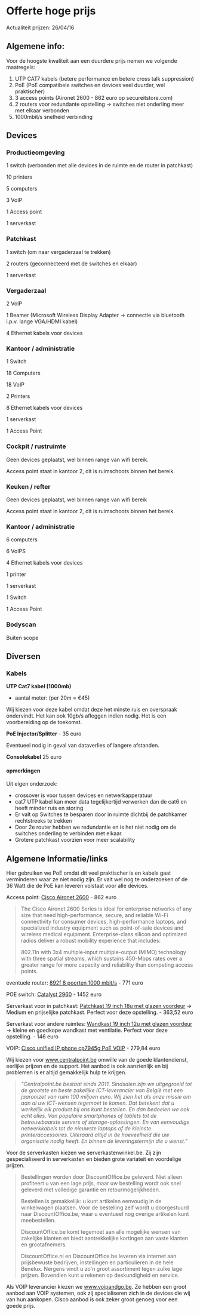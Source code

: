 # Offerte hoge prijs #

Actualiteit prijzen: 26/04/16


Algemene info:
---
Voor de hoogste kwaliteit aan een duurdere prijs nemen we volgende maatregels:

1. UTP CAT7 kabels (betere performance en betere cross talk suppression)
2. PoE (PoE compatibele switches en devices veel duurder, wel praktischer)
3. 3 access points (Aironet 2600 - 862 euro op secureitstore.com)
4. 2 routers voor redundante opstelling -> switches niet onderling meer met elkaar verbonden
5. 1000mbit/s snelheid verbinding

## Devices ##

### Productieomgeving ###
1 switch (verbonden met alle devices in de ruimte en de router in patchkast)

10 printers 

5 computers

3 VoIP

1 Access point

1 serverkast

### Patchkast ###

1 switch (om naar vergaderzaal te trekken)

2 routers (geconnecteerd met de switches en elkaar)

1 serverkast

### Vergaderzaal

2 VoIP

1 Beamer (Microsoft Wireless Display Adapter -> connectie via bluetooth i.p.v. lange VGA/HDMI kabel)

4 Ethernet kabels voor devices

### Kantoor / administratie ###

1 Switch

18 Computers

18 VoIP

2 Printers

8 Ethernet kabels voor devices

1 serverkast

1 Access Point

### Cockpit / rustruimte ###

Geen devices geplaatst, wel binnen range van wifi bereik.

Access point staat in kantoor 2, dit is ruimschoots binnen het bereik.
### Keuken / refter ###

Geen devices geplaatst, wel binnen range van wifi bereik

Access point staat in kantoor 2, dit is ruimschoots binnen het bereik.

### Kantoor / administratie ###

6 computers

6 VoIPS

4 Ethernet kabels voor devices

1 printer

1 serverkast

1 Switch

1 Access Point

### Bodyscan ###

Buiten scope

## Diversen ##

### Kabels ###

**UTP Cat7 kabel (1000mb)**
- aantal meter:  (per 20m = €45)

Wij kiezen voor deze kabel omdat deze het minste ruis en overspraak ondervindt. Het kan ook 10gb/s afleggen indien nodig. Het is een voorbereiding op de toekomst.

**PoE Injector/Splitter** - 35 euro

Eventueel nodig in geval van dataverlies of langere afstanden.

**Consolekabel** 25 euro
 

#### opmerkingen ####

Uit eigen onderzoek: 

- crossover is voor tussen devices en netwerkapperatuur
- cat7 UTP kabel kan meer data tegelijkertijd verwerken dan de cat6 en heeft minder ruis en storing
- Er valt op Switches te besparen door in ruimte dichtbij de patchkamer rechtstreeks te trekken
- Door 2e router hebben we redundantie en is het niet nodig om de switches onderling te verbinden met elkaar.
- Grotere patchkast voorzien voor meer scalability


## Algemene Informatie/links ##

Hier gebruiken we PoE omdat dit veel praktischer is en kabels gaat verminderen waar ze niet nodig zijn.
Er valt wel nog te onderzoeken of de 36 Watt die de PoE kan leveren volstaat voor alle devices.

Access point: [Cisco Aironet 2600](http://www.secureitstore.com/2600-series.asp) - 862 euro
> The Cisco Aironet 2600 Series is ideal for enterprise networks of any size that need high-performance, secure, and reliable Wi-Fi connectivity for consumer devices, high-performance laptops, and specialized industry equipment such as point-of-sale devices and wireless medical equipment. Enterprise-class silicon and optimized radios deliver a robust mobility experience that includes:
> 
> 802.11n with 3x4 multiple-input multiple-output (MIMO) technology with three spatial streams, which sustains 450-Mbps rates over a greater range for more capacity and reliability than competing access points.

eventuele router: [892f 8 poorten 1000 mbit/s](https://www.centralpoint.be/nl/routers/cisco/cisco-892f-2-ge-sfp-high-perf-security-r-art-c892fsp-k9-num-3505095/) - 771 euro

POE switch: [Catalyst 2960](https://www.centralpoint.be/nl/netwerk-switches/cisco/catalyst-2960-plus-art-ws-c2960-plus-48pst-s-num-2098486/) - 1452 euro

Serverkast voor in patchkast: [Patchkast 19 inch 18u met glazen voordeur](http://serverkastenwinkel.be/products/serverkasten1/782497.html) -> Medium en prijselijke patchkast. Perfect voor deze opstelling. - 363,52 euro

Serverkast voor andere ruimtes: [Wandkast 19 inch 12u met glazen voordeur](http://serverkastenwinkel.be/products/serverkasten1/782491.html) -> kleine en goedkope wandkast met ventilatie. Perfect voor deze opstelling. - 146 euro

VOIP: [Cisco unified IP phone cp7945g PoE VOIP](http://www.voipandgo.be/cisco-unified-ip-phone-cp-7945g.html) - 279,84 euro

Wij kiezen voor www.centralpoint.be omwille van de goede klantendienst, eerlijke prijzen en de support. Het aanbod is ook aanzienlijk en bij problemen is er altijd gemakkelijk hulp te krijgen.

> *"Centralpoint.be bestaat sinds 2011. Sindsdien zijn we uitgegroeid tot de grootste en beste zakelijke ICT-leverancier van België met een jaaromzet van ruim 100 miljoen euro. Wij zien het als onze missie om aan al uw ICT-wensen tegemoet te komen. Dat betekent dat u werkelijk elk product bij ons kunt bestellen. En dan bedoelen we ook echt alles. Van populaire smartphones of tablets tot de betrouwbaarste servers of storage-oplossingen. En van eenvoudige netwerkkabels tot de nieuwste laptops of de kleinste printeraccessoires. Uiteraard altijd in de hoeveelheid die uw organisatie nodig heeft. En binnen de leveringstermijn die u wenst."*

Voor de serverkasten kiezen we serverkastenwinkel.be. Zij zijn gespecialiseerd in serverkasten en bieden grote variateit en voordelige prijzen.

> Bestellingen worden door DiscountOffice.be geleverd. Niet alleen profiteert u van een lage prijs, maar uw bestelling wordt ook snel geleverd met volledige garantie en retourmogelijkheden.
> 
> Bestellen is gemakkelijk: u kunt artikelen eenvoudig in de winkelwagen plaatsen. Voor de bestelling zelf wordt u doorgestuurd naar DiscountOffice.be, waar u eventueel nog overige artikelen kunt meebestellen.
> 
> DiscountOffice.be komt tegemoet aan alle mogelijke wensen van zakelijke klanten en biedt aantrekkelijke kortingen aan vaste klanten en grootafnemers.
> 
> DiscountOffice.nl en DiscountOffice.be leveren via internet aan prijsbewuste bedrijven, instellingen en particulieren in de hele Benelux. Nergens vindt u zo'n groot assortiment tegen zulke lage prijzen. Bovendien kunt u rekenen op deskundigheid en service.


Als VOIP leverancier kiezen we www.voipandgo.be. Ze hebben een groot aanbod aan VOIP systemen, ook zij specialiseren zich in de devices die wij van hun aankopen. Cisco aanbod is ook zeker groot genoeg voor een goede prijs.
